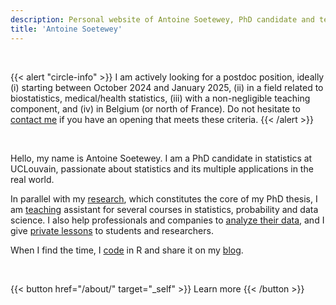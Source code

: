 ```yaml
---
description: Personal website of Antoine Soetewey, PhD candidate and teaching assistant in statistics at UCLouvain
title: 'Antoine Soetewey'
---
```


<br>

{{< alert "circle-info" >}}
I am actively looking for a postdoc position, ideally (i) starting between October 2024 and January 2025, (ii) in a field related to biostatistics, medical/health statistics, (iii) with a non-negligible teaching component, and (iv) in Belgium (or north of France). Do not hesitate to [contact me](/contact/) if you have an opening that meets these criteria.
{{< /alert >}}

<br>

Hello, my name is Antoine Soetewey. I am a PhD candidate in statistics at UCLouvain, passionate about statistics and its multiple applications in the real world.

<!---
I am particularly interested in the popularization and democratization of statistics (and its applications in R) in order to make them accessible to everyone.
-->

In parallel with my [research](/research/), which constitutes the core of my PhD thesis, I am [teaching](/teaching/) assistant for several courses in statistics, probability and data science. I also help professionals and companies to [analyze their data](https://datanalyze.be/), and I give [private lessons](https://easystat.be/) to students and researchers.

When I find the time, I [code](/software/) in R and share it on my [blog](https://statsandr.com/).

<br>

{{< button href="/about/" target="_self" >}}
Learn more
{{< /button >}}
